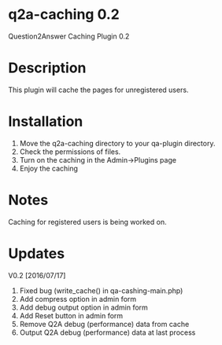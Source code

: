 q2a-caching 0.2
===========

Question2Answer Caching Plugin 0.2

Description
===========

This plugin will cache the pages for unregistered users.

Installation
===========

1. Move the q2a-caching directory to your qa-plugin directory.
2. Check the permissions of files.
3. Turn on the caching in the Admin->Plugins page
4. Enjoy the caching

Notes
=====

Caching for registered users is being worked on.

Updates
===========

V0.2 [2016/07/17]

1. Fixed bug (write_cache() in qa-cashing-main.php)
2. Add compress option in admin form
3. Add debug output option in admin form
4. Add Reset button in admin form
5. Remove Q2A debug (performance) data from cache
6. Output Q2A debug (performance) data at last process
